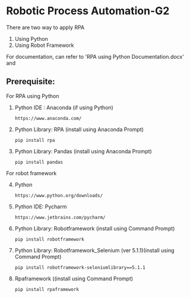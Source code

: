 # Robotic Process Automation-G2

There are two way to apply RPA

1. Using Python
2. Using Robot Framework

For documentation, can refer to 'RPA using Python Documentation.docx' and 
 
## Prerequisite:

For RPA using Python

1.	Python IDE : Anaconda (if using Python)

	`https://www.anaconda.com/`
	

2.	Python Library: RPA (install using Anaconda Prompt)

	`pip install rpa`
	
3.	Python Library: Pandas (install using Anaconda Prompt)

	`pip install pandas`
	
For robot framework

4.	Python

	`https://www.python.org/downloads/`


5.	Python IDE: Pycharm

	`https://www.jetbrains.com/pycharm/`
	
5.	Python Library: Robotframework (install using Command Prompt)

	`pip install robotframework`

6.	Python Library: Robotframework_Selenium (ver 5.1.1)(install using Command Prompt)

	`pip install robotframework-seleniumlibrary==5.1.1`
	
5.	Rpaframework ((install using Command Prompt)

	`pip install rpaframework`
